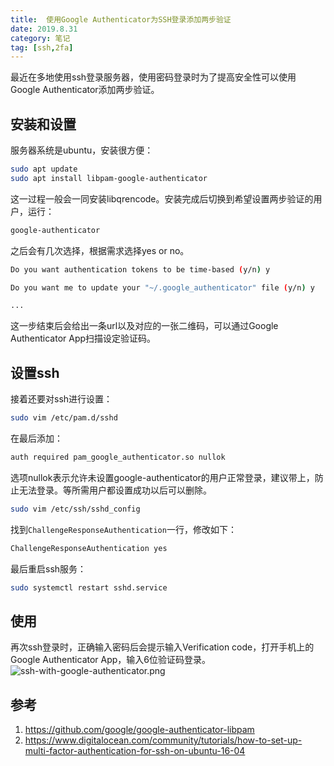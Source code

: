 ```yaml
---
title:  使用Google Authenticator为SSH登录添加两步验证
date: 2019.8.31
category: 笔记
tag: [ssh,2fa]
---
```


最近在多地使用ssh登录服务器，使用密码登录时为了提高安全性可以使用Google Authenticator添加两步验证。 
## 安装和设置

服务器系统是ubuntu，安装很方便：  
```bash
sudo apt update
sudo apt install libpam-google-authenticator
```
这一过程一般会一同安装libqrencode。安装完成后切换到希望设置两步验证的用户，运行：  
```bash
google-authenticator
```
之后会有几次选择，根据需求选择yes or no。  
```bash
Do you want authentication tokens to be time-based (y/n) y

Do you want me to update your "~/.google_authenticator" file (y/n) y

...
```
这一步结束后会给出一条url以及对应的一张二维码，可以通过Google Authenticator App扫描设定验证码。  

## 设置ssh

接着还要对ssh进行设置：  
```bash
sudo vim /etc/pam.d/sshd
```
在最后添加：  
```bash
auth required pam_google_authenticator.so nullok
```
选项nullok表示允许未设置google-authenticator的用户正常登录，建议带上，防止无法登录。等所需用户都设置成功以后可以删除。  
```bash
sudo vim /etc/ssh/sshd_config
```
找到`ChallengeResponseAuthentication`一行，修改如下：  
```bash
ChallengeResponseAuthentication yes
```
最后重启ssh服务：  
```bash
sudo systemctl restart sshd.service
```
## 使用
再次ssh登录时，正确输入密码后会提示输入Verification code，打开手机上的Google Authenticator App，输入6位验证码登录。  
![ssh-with-google-authenticator.png](https://img.lchord.com/images/2019/09/01/ssh-with-google-authenticator.png)

## 参考
1. https://github.com/google/google-authenticator-libpam
2. https://www.digitalocean.com/community/tutorials/how-to-set-up-multi-factor-authentication-for-ssh-on-ubuntu-16-04